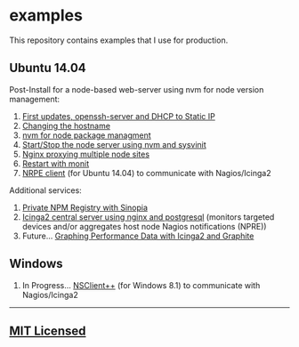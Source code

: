 # examples

This repository contains examples that I use for production.

## Ubuntu 14.04

Post-Install for a node-based web-server using nvm for node version management:

  1. [First updates, openssh-server and DHCP to Static IP](https://github.com/jpfluger/examples/blob/master/ubuntu-14.04/updates-ssh-static-ip.md)
  2. [Changing the hostname](https://github.com/jpfluger/examples/blob/master/ubuntu-14.04/changing-hostname.md)
  3. [nvm for node package managment](https://github.com/jpfluger/examples/blob/master/ubuntu-14.04/nvm-for-node-package-management.md)
  4. [Start/Stop the node server using nvm and sysvinit](https://github.com/jpfluger/examples/blob/master/ubuntu-14.04/sysvinit-and-nvm.md)
  5. [Nginx proxying multiple node sites](https://github.com/jpfluger/examples/blob/master/ubuntu-14.04/nginx-proxy.md)
  6. [Restart with monit](https://github.com/jpfluger/examples/blob/master/ubuntu-14.04/monit-restart.md)
  7. [NRPE client](https://github.com/jpfluger/examples/blob/master/ubuntu-14.04/nagios-npre-client.md) (for Ubuntu 14.04) to communicate with Nagios/Icinga2

Additional services:

  1. [Private NPM Registry with Sinopia](https://github.com/jpfluger/examples/blob/master/ubuntu-14.04/sinopia.md)
  2. [Icinga2 central server using nginx and postgresql](https://github.com/jpfluger/examples/blob/master/ubuntu-14.04/icinga2-server.md)  (monitors targeted devices and/or aggregates host node Nagios notifications (NPRE))
  3. Future... [Graphing Performance Data with Icinga2 and Graphite](https://github.com/jpfluger/examples/blob/master/ubuntu-14.04/icinga2-graphite.md)

## Windows

  1. In Progress... [NSClient++](https://github.com/jpfluger/examples/blob/master/ubuntu-14.04/nagios-npre-client.md) (for Windows 8.1) to communicate with Nagios/Icinga2


---

## [MIT Licensed](LICENSE)
